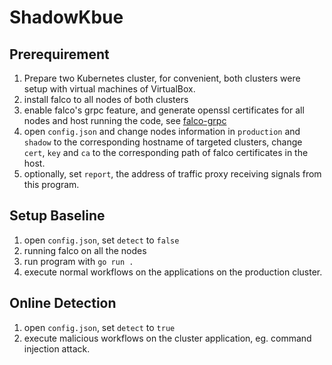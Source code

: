 # ShadowKbue

## Prerequirement

1. Prepare two Kubernetes cluster, for convenient, both clusters were setup with virtual machines of VirtualBox.
2. install falco to all nodes of both clusters
3. enable falco's grpc feature, and generate openssl certificates for all nodes and host running the code, see [falco-grpc](https://falco.org/docs/grpc/grpc-config/)
4. open `config.json` and change nodes information in `production` and `shadow` to the corresponding hostname of targeted clusters, change `cert`, `key` and `ca` to the corresponding path of falco certificates in the host.
5. optionally, set `report`,  the address of traffic proxy receiving signals from this program.

## Setup Baseline

1. open `config.json`, set `detect` to `false`
2. running falco on all the nodes
3. run program with `go run .`
4. execute normal workflows on the applications on the production cluster.

## Online Detection

1. open `config.json`, set `detect` to `true`
2. execute malicious workflows on the cluster application, eg. command injection attack.
